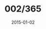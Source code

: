 ---
title:  "002/365"
date:   2015-01-02
thumbnail-path: "thumbnails/thumbnail-2.jpg"
full-path: "full-size/full-size-2.jpg"
short-description: ""
---